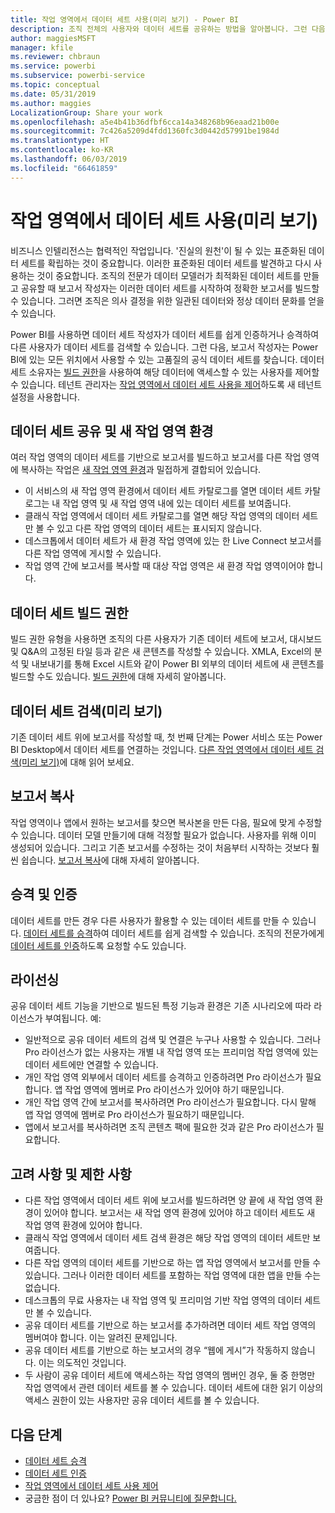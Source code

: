 ```yaml
---
title: 작업 영역에서 데이터 세트 사용(미리 보기) - Power BI
description: 조직 전체의 사용자와 데이터 세트를 공유하는 방법을 알아봅니다. 그런 다음, 자신의 작업 영역에서 데이터 세트를 기반으로 보고서를 빌드할 수 있습니다.
author: maggiesMSFT
manager: kfile
ms.reviewer: chbraun
ms.service: powerbi
ms.subservice: powerbi-service
ms.topic: conceptual
ms.date: 05/31/2019
ms.author: maggies
LocalizationGroup: Share your work
ms.openlocfilehash: a5e4b41b36dfbf6cca14a348268b96eaad21b00e
ms.sourcegitcommit: 7c426a5209d4fdd1360fc3d0442d57991be1984d
ms.translationtype: HT
ms.contentlocale: ko-KR
ms.lasthandoff: 06/03/2019
ms.locfileid: "66461859"
---
```

# <a name="use-datasets-across-workspaces-preview"></a>작업 영역에서 데이터 세트 사용(미리 보기)

비즈니스 인텔리전스는 협력적인 작업입니다. '진실의 원천'이 될 수 있는 표준화된 데이터 세트를 확립하는 것이 중요합니다. 이러한 표준화된 데이터 세트를 발견하고 다시 사용하는 것이 중요합니다. 조직의 전문가 데이터 모델러가 최적화된 데이터 세트를 만들고 공유할 때 보고서 작성자는 이러한 데이터 세트를 시작하여 정확한 보고서를 빌드할 수 있습니다. 그러면 조직은 의사 결정을 위한 일관된 데이터와 정상 데이터 문화를 얻을 수 있습니다.

Power BI를 사용하면 데이터 세트 작성자가 데이터 세트를 쉽게 인증하거나 승격하여 다른 사용자가 데이터 세트를 검색할 수 있습니다. 그런 다음, 보고서 작성자는 Power BI에 있는 모든 위치에서 사용할 수 있는 고품질의 공식 데이터 세트를 찾습니다. 데이터 세트 소유자는 [빌드 권한](service-datasets-build-permissions.md#build-permissions-for-shared-datasets)을 사용하여 해당 데이터에 액세스할 수 있는 사용자를 제어할 수 있습니다. 테넌트 관리자는 [작업 영역에서 데이터 세트 사용을 제어](service-datasets-admin-across-workspaces.md)하도록 새 테넌트 설정을 사용합니다.

## <a name="dataset-sharing-and-the-new-workspace-experience"></a>데이터 세트 공유 및 새 작업 영역 환경

여러 작업 영역의 데이터 세트를 기반으로 보고서를 빌드하고 보고서를 다른 작업 영역에 복사하는 작업은 [새 작업 영역 환경](service-create-the-new-workspaces.md)과 밀접하게 결합되어 있습니다.

- 이 서비스의 새 작업 영역 환경에서 데이터 세트 카탈로그를 열면 데이터 세트 카탈로그는 내 작업 영역 및 새 작업 영역 내에 있는 데이터 세트를 보여줍니다. 
- 클래식 작업 영역에서 데이터 세트 카탈로그를 열면 해당 작업 영역의 데이터 세트만 볼 수 있고 다른 작업 영역의 데이터 세트는 표시되지 않습니다.
- 데스크톱에서 데이터 세트가 새 환경 작업 영역에 있는 한 Live Connect 보고서를 다른 작업 영역에 게시할 수 있습니다.
- 작업 영역 간에 보고서를 복사할 때 대상 작업 영역은 새 환경 작업 영역이어야 합니다.

## <a name="build-permission-for-datasets"></a>데이터 세트 빌드 권한

빌드 권한 유형을 사용하면 조직의 다른 사용자가 기존 데이터 세트에 보고서, 대시보드 및 Q&A의 고정된 타일 등과 같은 새 콘텐츠를 작성할 수 있습니다. XMLA, Excel의 분석 및 내보내기를 통해 Excel 시트와 같이 Power BI 외부의 데이터 세트에 새 콘텐츠를 빌드할 수도 있습니다. [빌드 권한](service-datasets-build-permissions.md#build-permissions-for-shared-datasets)에 대해 자세히 알아봅니다.

## <a name="discover-datasets-preview"></a>데이터 세트 검색(미리 보기)

기존 데이터 세트 위에 보고서를 작성할 때, 첫 번째 단계는 Power 서비스 또는 Power BI Desktop에서 데이터 세트를 연결하는 것입니다. [다른 작업 영역에서 데이터 세트 검색(미리 보기)](service-datasets-discover-across-workspaces.md)에 대해 읽어 보세요.

## <a name="copy-a-report"></a>보고서 복사

작업 영역이나 앱에서 원하는 보고서를 찾으면 복사본을 만든 다음, 필요에 맞게 수정할 수 있습니다. 데이터 모델 만들기에 대해 걱정할 필요가 없습니다. 사용자를 위해 이미 생성되어 있습니다. 그리고 기존 보고서를 수정하는 것이 처음부터 시작하는 것보다 훨씬 쉽습니다. [보고서 복사](service-datasets-copy-reports.md)에 대해 자세히 알아봅니다.

## <a name="promotion-and-certification"></a>승격 및 인증

데이터 세트를 만든 경우 다른 사용자가 활용할 수 있는 데이터 세트를 만들 수 있습니다. [데이터 세트를 승격](service-datasets-promote.md)하여 데이터 세트를 쉽게 검색할 수 있습니다. 조직의 전문가에게 [데이터 세트를 인증](service-datasets-certify.md)하도록 요청할 수도 있습니다.

## <a name="licensing"></a>라이선싱

공유 데이터 세트 기능을 기반으로 빌드된 특정 기능과 환경은 기존 시나리오에 따라 라이선스가 부여됩니다.  예:

- 일반적으로 공유 데이터 세트의 검색 및 연결은 누구나 사용할 수 있습니다. 그러나 Pro 라이선스가 없는 사용자는 개별 내 작업 영역 또는 프리미엄 작업 영역에 있는 데이터 세트에만 연결할 수 있습니다.
- 개인 작업 영역 외부에서 데이터 세트를 승격하고 인증하려면 Pro 라이선스가 필요합니다. 앱 작업 영역에 멤버로 Pro 라이선스가 있어야 하기 때문입니다.
- 개인 작업 영역 간에 보고서를 복사하려면 Pro 라이선스가 필요합니다. 다시 말해 앱 작업 영역에 멤버로 Pro 라이선스가 필요하기 때문입니다.
- 앱에서 보고서를 복사하려면 조직 콘텐츠 팩에 필요한 것과 같은 Pro 라이선스가 필요합니다.

## <a name="considerations-and-limitations"></a>고려 사항 및 제한 사항

- 다른 작업 영역에서 데이터 세트 위에 보고서를 빌드하려면 양 끝에 새 작업 영역 환경이 있어야 합니다. 보고서는 새 작업 영역 환경에 있어야 하고 데이터 세트도 새 작업 영역 환경에 있어야 합니다.
- 클래식 작업 영역에서 데이터 세트 검색 환경은 해당 작업 영역의 데이터 세트만 보여줍니다.
- 다른 작업 영역의 데이터 세트를 기반으로 하는 앱 작업 영역에서 보고서를 만들 수 있습니다. 그러나 이러한 데이터 세트를 포함하는 작업 영역에 대한 앱을 만들 수는 없습니다.
- 데스크톱의 무료 사용자는 내 작업 영역 및 프리미엄 기반 작업 영역의 데이터 세트만 볼 수 있습니다.
- 공유 데이터 세트를 기반으로 하는 보고서를 추가하려면 데이터 세트 작업 영역의 멤버여야 합니다. 이는 알려진 문제입니다.
- 공유 데이터 세트를 기반으로 하는 보고서의 경우 “웹에 게시”가 작동하지 않습니다. 이는 의도적인 것입니다.
- 두 사람이 공유 데이터 세트에 액세스하는 작업 영역의 멤버인 경우, 둘 중 한명만 작업 영역에서 관련 데이터 세트를 볼 수 있습니다. 데이터 세트에 대한 읽기 이상의 액세스 권한이 있는 사용자만 공유 데이터 세트를 볼 수 있습니다. 

## <a name="next-steps"></a>다음 단계

- [데이터 세트 승격](service-datasets-promote.md)
- [데이터 세트 인증](service-datasets-certify.md)
- [작업 영역에서 데이터 세트 사용 제어](service-datasets-admin-across-workspaces.md)
- 궁금한 점이 더 있나요? [Power BI 커뮤니티에 질문합니다.](http://community.powerbi.com/)
